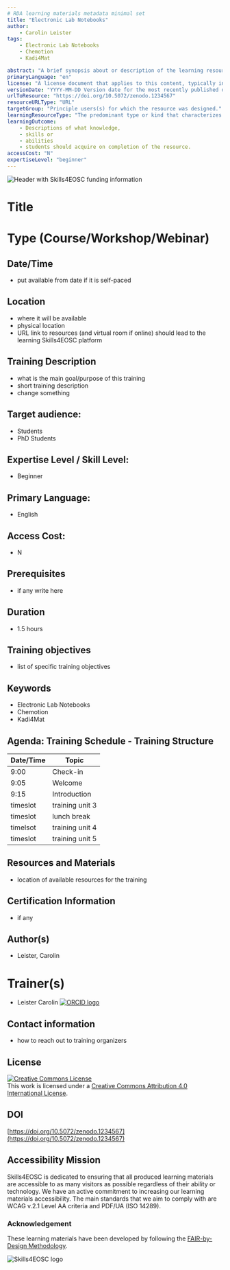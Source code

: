 ```yaml
---
# RDA learning materials metadata minimal set
title: "Electronic Lab Notebooks"
author: 
    - Carolin Leister
tags: 
    - Electronic Lab Notebooks
    - Chemotion 
    - Kadi4Mat

abstract: "A brief synopsis about or description of the learning resource."
primaryLanguage: "en"
license: "A license document that applies to this content, typically indicated by URL"
versionDate: "YYYY-MM-DD Version date for the most recently published or broadcast resource."
urlToResource: "https://doi.org/10.5072/zenodo.1234567"
resourceURLType: "URL"
targetGroup: "Principle users(s) for which the resource was designed."
learningResourceType: "The predominant type or kind that characterizes the learning resource."
learningOutcome: 
    - Descriptions of what knowledge, 
    - skills or 
    - abilities 
    - students should acquire on completion of the resource.
accessCost: "N"
expertiseLevel: "beginner"
---
```


![Header with Skills4EOSC funding information](./attachments/header.png)

# Title 
# Type (Course/Workshop/Webinar)

## Date/Time
- put available from date if it is self-paced

## Location
- where it will be available
- physical location
- URL link to resources (and virtual room if online) should lead to the learning Skills4EOSC platform

## Training Description
- what is the main goal/purpose of this training
- short training description
- change something

## Target audience:
- Students
- PhD Students
## Expertise Level / Skill Level:
- Beginner

## Primary Language:
- English

## Access Cost:
- N

## Prerequisites
- if any write here

## Duration
- 1.5 hours

## Training objectives
- list of specific training objectives

## Keywords
 - Electronic Lab Notebooks
 - Chemotion 
 - Kadi4Mat

## Agenda: Training Schedule - Training Structure
| Date/Time | Topic             |
|-----------|-------------------|
| 9:00  | Check-in   |
| 9:05  | Welcome   |
| 9:15  | Introduction      |
| timeslot  | training unit 3   |
| timeslot  | lunch break       |
| timelsot  | training unit 4   |
| timeslot  | training unit 5   |

## Resources and Materials
- location of available resources for the training

## Certification Information
- if any

## Author(s)
- Leister, Carolin

# Trainer(s)
- Leister Carolin [![ORCID logo](./attachments/orcid_16x16.webp)](https://orcid.org/0000-0002-6940-0024)

## Contact information
- how to reach out to training organizers

## License
<a rel="license" href="http://creativecommons.org/licenses/by/4.0/"><img alt="Creative Commons License" style="border-width:0" src="https://i.creativecommons.org/l/by/4.0/88x31.png" /></a><br />This work is licensed under a <a rel="license" href="http://creativecommons.org/licenses/by/4.0/">Creative Commons Attribution 4.0 International License</a>.

## DOI
[https://doi.org/10.5072/zenodo.1234567](https://doi.org/10.5072/zenodo.1234567)

## Accessibility Mission
Skills4EOSC is dedicated to ensuring that all produced learning materials are accessible to as many visitors as possible regardless of their ability or technology. We have an active commitment to increasing our learning materials accessibility. The main standards that we aim to comply with are WCAG v.2.1 Level AA criteria and PDF/UA (ISO 14289).

### Acknowledgement

These learning materials have been developed by following the [FAIR-by-Design Methodology](https://doi.org/10.5281/zenodo.7875540).

![Skills4EOSC logo](./attachments/skills4eosc.png)